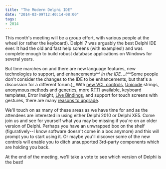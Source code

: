 ```yaml
---
title: "The Modern Delphi IDE"
date: "2014-03-09T12:40:14-08:00"
tags:
- 2014
---
```


This month's meeting will be a group effort, with various people at the wheel (or rather the keyboard).  Delphi 7 was arguably the best Delphi IDE ever.  It had the old and fast help screens (with examples!) and was complete enough to build robust database applications on Windows for several years.

But time marches on and there are new language features, new technologies to support, and enhancements^*^ in the IDE. _(^*^Some people don't consider the changes to the IDE to be enhancements, but that's a discussion for a different forum.)_ With [new VCL controls](http://edn.embarcadero.com/article/34325), [Unicode](http://delphi.about.com/od/objectpascalide/a/understanding-unicode-support-in-delphi.htm) strings, [anonymous methods](http://sergworks.wordpress.com/2010/01/27/anonimous-methods-in-delphi-the-internals) and [generics](http://www.saschawillems.de/?p=1168), more [RTTI](http://www.malcolmgroves.com/blog/?p=476) available, keyboard templates, Error Insight, [Live Bindings](http://docwiki.embarcadero.com/RADStudio/XE4/en/LiveBindings_in_RAD_Studio), and support for touch screens with gestures, there are many [reasons to upgrade](http://www.slideshare.net/corneliusd/14-reasons-to-upgrade).

We'll touch on as many of these areas as we have time for and as the attendees are interested in using either Delphi 2010 or Delphi XE5.  Come join us and see for yourself what you may be missing if you're on an older version of Delphi.  Perhaps you have an unwrapped box on the shelf (figuratively--I know software doesn't come in a box anymore) and this will prompt you to start using it.  Or maybe you'll discover some of the new controls will enable you to ditch unsupported 3rd-party components which are holding you back.

At the end of the meeting, we'll take a vote to see which version of Delphi is the best!
